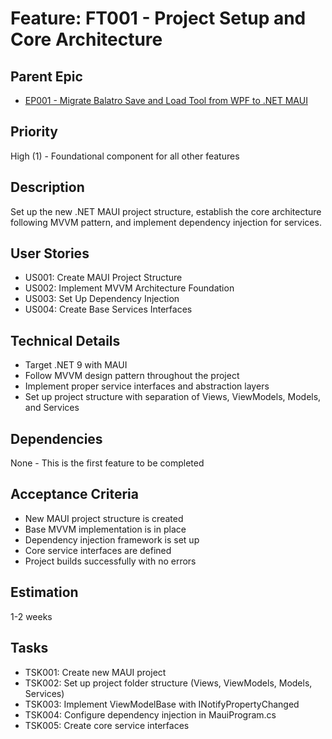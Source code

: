 # Feature: FT001 - Project Setup and Core Architecture

## Parent Epic

- [EP001 - Migrate Balatro Save and Load Tool from WPF to .NET MAUI](EP001-MAUI-Migration.md)

## Priority

High (1) - Foundational component for all other features

## Description

Set up the new .NET MAUI project structure, establish the core architecture following MVVM pattern, and implement dependency injection for services.

## User Stories

- US001: Create MAUI Project Structure
- US002: Implement MVVM Architecture Foundation
- US003: Set Up Dependency Injection
- US004: Create Base Services Interfaces

## Technical Details

- Target .NET 9 with MAUI
- Follow MVVM design pattern throughout the project
- Implement proper service interfaces and abstraction layers
- Set up project structure with separation of Views, ViewModels, Models, and Services

## Dependencies

None - This is the first feature to be completed

## Acceptance Criteria

- New MAUI project structure is created
- Base MVVM implementation is in place
- Dependency injection framework is set up
- Core service interfaces are defined
- Project builds successfully with no errors

## Estimation

1-2 weeks

## Tasks

- TSK001: Create new MAUI project
- TSK002: Set up project folder structure (Views, ViewModels, Models, Services)
- TSK003: Implement ViewModelBase with INotifyPropertyChanged
- TSK004: Configure dependency injection in MauiProgram.cs
- TSK005: Create core service interfaces
